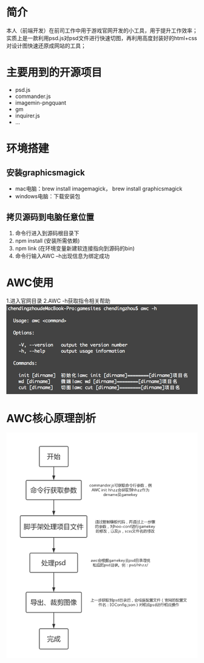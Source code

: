# 简介
本人（前端开发）在前司工作中用于游戏官网开发的小工具，用于提升工作效率；实质上是一款利用psd.js对psd文件进行快速切图，再利用高度封装好的html+css对设计图快速还原成网站的工具；

# 主要用到的开源项目
* psd.js
* commander.js
* imagemin-pngquant
* gm
* inquirer.js
* ...

# 环境搭建
## 安装graphicsmagick
* mac电脑：brew install imagemagick， brew install graphicsmagick
* windows电脑：下载安装包
## 拷贝源码到电脑任意位置
1. 命令行进入到源码根目录下
2. npm install (安装所需依赖)
3. npm link (在环境变量新建软连接指向到源码的bin)
4. 命令行输入AWC –h出现信息为绑定成功

# AWC使用
1.进入官网目录
2.AWC -h获取指令相关帮助
![Image text](https://raw.githubusercontent.com/CDzhou/37AWC/master/images/2.png)

# AWC核心原理剖析
![Image text](https://raw.githubusercontent.com/CDzhou/37AWC/master/images/%E5%9B%BE%E7%89%87%201.png)
